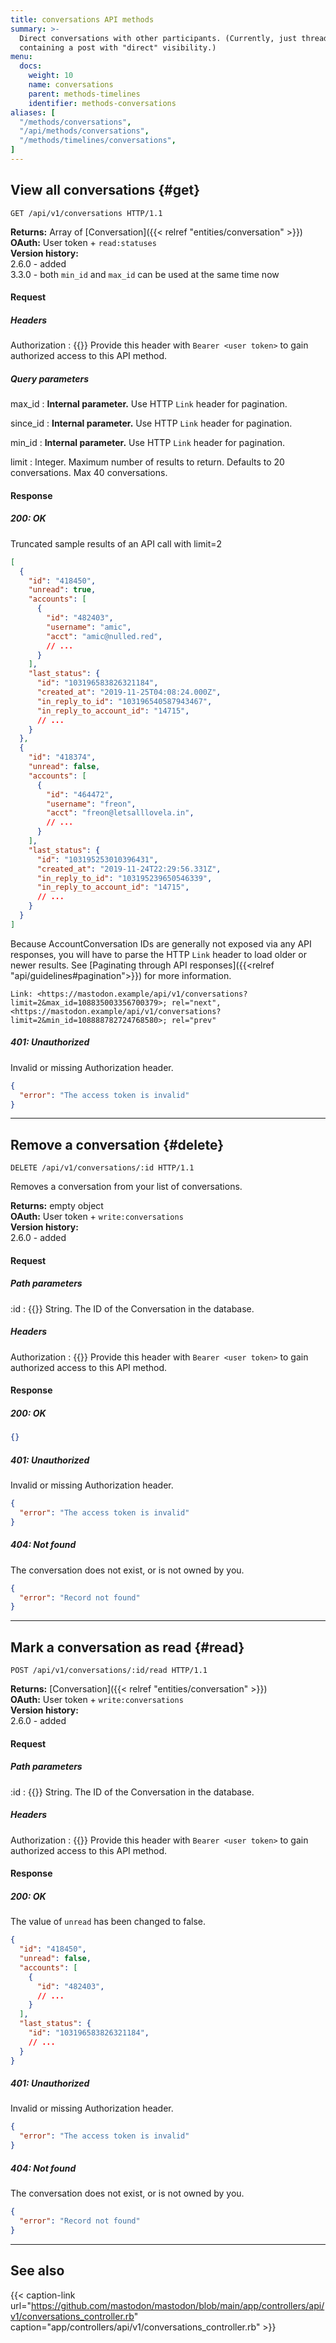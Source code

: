 ```yaml
---
title: conversations API methods
summary: >-
  Direct conversations with other participants. (Currently, just threads
  containing a post with "direct" visibility.)
menu:
  docs:
    weight: 10
    name: conversations
    parent: methods-timelines
    identifier: methods-conversations
aliases: [
  "/methods/conversations",
  "/api/methods/conversations",
  "/methods/timelines/conversations",
]
---
```


<style>
#TableOfContents ul ul ul {display: none}
</style>

## View all conversations {#get}

```http
GET /api/v1/conversations HTTP/1.1
```

**Returns:** Array of [Conversation]({{< relref "entities/conversation" >}})\
**OAuth:** User token + `read:statuses`\
**Version history:**\
2.6.0 - added\
3.3.0 - both `min_id` and `max_id` can be used at the same time now

#### Request

##### Headers

Authorization
: {{<required>}} Provide this header with `Bearer <user token>` to gain authorized access to this API method.

##### Query parameters

max_id 
: **Internal parameter.** Use HTTP `Link` header for pagination.

since_id
: **Internal parameter.** Use HTTP `Link` header for pagination.

min_id
: **Internal parameter.** Use HTTP `Link` header for pagination.

limit
: Integer. Maximum number of results to return. Defaults to 20 conversations. Max 40 conversations.

#### Response

##### 200: OK

Truncated sample results of an API call with limit=2

```json
[
  {
    "id": "418450",
    "unread": true,
    "accounts": [
      {
        "id": "482403",
        "username": "amic",
        "acct": "amic@nulled.red",
        // ...
      }
    ],
    "last_status": {
      "id": "103196583826321184",
      "created_at": "2019-11-25T04:08:24.000Z",
      "in_reply_to_id": "103196540587943467",
      "in_reply_to_account_id": "14715",
      // ...
    }
  },
  {
    "id": "418374",
    "unread": false,
    "accounts": [
      {
        "id": "464472",
        "username": "freon",
        "acct": "freon@letsalllovela.in",
        // ...
      }
    ],
    "last_status": {
      "id": "103195253010396431",
      "created_at": "2019-11-24T22:29:56.331Z",
      "in_reply_to_id": "103195239650546339",
      "in_reply_to_account_id": "14715",
      // ...
    }
  }
]
```

Because AccountConversation IDs are generally not exposed via any API responses, you will have to parse the HTTP `Link` header to load older or newer results. See [Paginating through API responses]({{<relref "api/guidelines#pagination">}}) for more information.

```http
Link: <https://mastodon.example/api/v1/conversations?limit=2&max_id=108835003356700379>; rel="next", <https://mastodon.example/api/v1/conversations?limit=2&min_id=108888782724768580>; rel="prev"
```

##### 401: Unauthorized

Invalid or missing Authorization header.

```json
{
  "error": "The access token is invalid"
}
```

---

## Remove a conversation {#delete}

```http
DELETE /api/v1/conversations/:id HTTP/1.1
```

Removes a conversation from your list of conversations.

**Returns:** empty object\
**OAuth:** User token + `write:conversations`\
**Version history:**\
2.6.0 - added

#### Request

##### Path parameters

:id
: {{<required>}} String. The ID of the Conversation in the database.

##### Headers

Authorization
: {{<required>}} Provide this header with `Bearer <user token>` to gain authorized access to this API method.

#### Response
##### 200: OK

```json
{}
```

##### 401: Unauthorized

Invalid or missing Authorization header.

```json
{
  "error": "The access token is invalid"
}
```

##### 404: Not found

The conversation does not exist, or is not owned by you.

```json
{
  "error": "Record not found"
}
```

---

## Mark a conversation as read {#read}

```http
POST /api/v1/conversations/:id/read HTTP/1.1
```

**Returns:** [Conversation]({{< relref "entities/conversation" >}})\
**OAuth:** User token + `write:conversations`\
**Version history:**\
2.6.0 - added

#### Request

##### Path parameters

:id
: {{<required>}} String. The ID of the Conversation in the database.

##### Headers

Authorization
: {{<required>}} Provide this header with `Bearer <user token>` to gain authorized access to this API method.

#### Response
##### 200: OK

The value of `unread` has been changed to false.

```json
{
  "id": "418450",
  "unread": false,
  "accounts": [
    {
      "id": "482403",
      // ...
    }
  ],
  "last_status": {
    "id": "103196583826321184",
    // ...
  }
}
```

##### 401: Unauthorized

Invalid or missing Authorization header.

```json
{
  "error": "The access token is invalid"
}
```

##### 404: Not found

The conversation does not exist, or is not owned by you.

```json
{
  "error": "Record not found"
}
```

---

## See also

{{< caption-link url="https://github.com/mastodon/mastodon/blob/main/app/controllers/api/v1/conversations_controller.rb" caption="app/controllers/api/v1/conversations_controller.rb" >}}